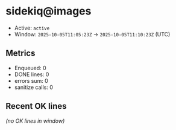 # sidekiq@images

- Active: `active`
- Window: `2025-10-05T11:05:23Z` → `2025-10-05T11:10:23Z` (UTC)

## Metrics
- Enqueued: 0
- DONE lines: 0
- errors sum: 0
- sanitize calls: 0

## Recent OK lines
_(no OK lines in window)_
